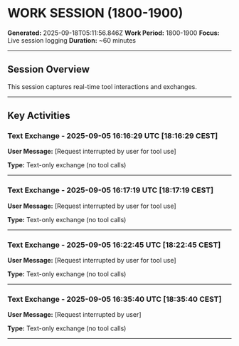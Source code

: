 # WORK SESSION (1800-1900)

**Generated:** 2025-09-18T05:11:56.846Z
**Work Period:** 1800-1900
**Focus:** Live session logging
**Duration:** ~60 minutes

---

## Session Overview

This session captures real-time tool interactions and exchanges.

---

## Key Activities

### Text Exchange - 2025-09-05 16:16:29 UTC [18:16:29 CEST]

**User Message:** [Request interrupted by user for tool use]

**Type:** Text-only exchange (no tool calls)

---

### Text Exchange - 2025-09-05 16:17:19 UTC [18:17:19 CEST]

**User Message:** [Request interrupted by user for tool use]

**Type:** Text-only exchange (no tool calls)

---

### Text Exchange - 2025-09-05 16:22:45 UTC [18:22:45 CEST]

**User Message:** [Request interrupted by user for tool use]

**Type:** Text-only exchange (no tool calls)

---

### Text Exchange - 2025-09-05 16:35:40 UTC [18:35:40 CEST]

**User Message:** [Request interrupted by user]

**Type:** Text-only exchange (no tool calls)

---

